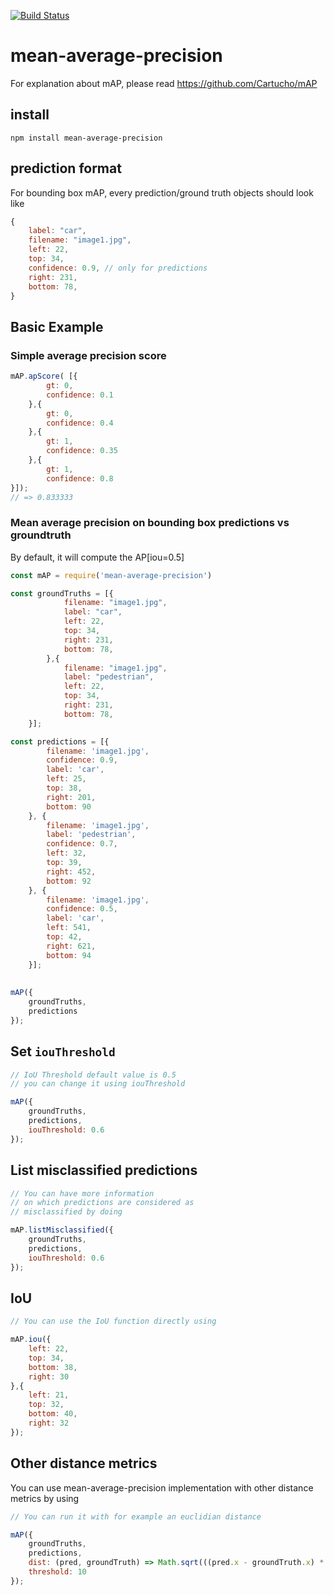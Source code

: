 [![Build Status](https://travis-ci.org/piercus/mean-average-precision.svg?branch=master)](https://travis-ci.org/piercus/mean-average-precision)

# mean-average-precision

For explanation about mAP, please read https://github.com/Cartucho/mAP

## install

```
npm install mean-average-precision
```

## prediction format

For bounding box mAP, every prediction/ground truth objects should look like 

```javascript
{
	label: "car",
	filename: "image1.jpg",
	left: 22,
	top: 34,
	confidence: 0.9, // only for predictions
	right: 231,
	bottom: 78,
}
```

## Basic Example

### Simple average precision score

```javascript
mAP.apScore( [{
		gt: 0, 
		confidence: 0.1
	},{
		gt: 0, 
		confidence: 0.4
	},{
		gt: 1, 
		confidence: 0.35
	},{
		gt: 1,
		confidence: 0.8
}]);
// => 0.833333
```

### Mean average precision on bounding box predictions vs groundtruth

By default, it will compute the AP[iou=0.5]

```javascript
const mAP = require('mean-average-precision')

const groundTruths = [{
			filename: "image1.jpg",
			label: "car",
			left: 22,
			top: 34,
			right: 231,
			bottom: 78,
		},{
			filename: "image1.jpg",
			label: "pedestrian",
			left: 22,
			top: 34,
			right: 231,
			bottom: 78,
	}];

const predictions = [{
		filename: 'image1.jpg',
		confidence: 0.9,
		label: 'car',
		left: 25,
		top: 38,
		right: 201,
		bottom: 90
	}, {
		filename: 'image1.jpg',
		label: 'pedestrian',
		confidence: 0.7,
		left: 32,
		top: 39,
		right: 452,
		bottom: 92
	}, {
		filename: 'image1.jpg',
		confidence: 0.5,
		label: 'car',
		left: 541,
		top: 42,
		right: 621,
		bottom: 94
	}];
	
	
mAP({
	groundTruths,
	predictions
});
```

## Set `iouThreshold`

```javascript
// IoU Threshold default value is 0.5
// you can change it using iouThreshold

mAP({
	groundTruths,
	predictions,
	iouThreshold: 0.6
});
```
## List misclassified predictions

```javascript
// You can have more information 
// on which predictions are considered as
// misclassified by doing

mAP.listMisclassified({
	groundTruths,
	predictions,
	iouThreshold: 0.6
});
```
## IoU

```javascript
// You can use the IoU function directly using

mAP.iou({
	left: 22,
	top: 34,
	bottom: 38,
	right: 30
},{
	left: 21,
	top: 32,
	bottom: 40,
	right: 32
});
```

## Other distance metrics

You can use mean-average-precision implementation with other distance metrics by using

```javascript
// You can run it with for example an euclidian distance

mAP({
	groundTruths,
	predictions,
	dist: (pred, groundTruth) => Math.sqrt(((pred.x - groundTruth.x) * (pred.x - groundTruth.x)) + ((pred.y - groundTruth.y) * (pred.y - groundTruth.y))),
	threshold: 10
});
```

